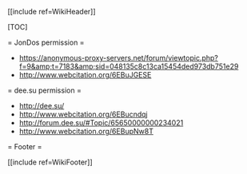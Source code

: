 [[include ref=WikiHeader]]

[TOC]

= JonDos permission =

* https://anonymous-proxy-servers.net/forum/viewtopic.php?f=9&amp;t=7183&amp;sid=048135c8c13ca15454ded973db751e29
* http://www.webcitation.org/6EBuJGESE

= dee.su permission =

* http://dee.su/
* http://www.webcitation.org/6EBucndqj
* http://forum.dee.su/#Topic/65650000000234021
* http://www.webcitation.org/6EBupNw8T

= Footer =

[[include ref=WikiFooter]]

